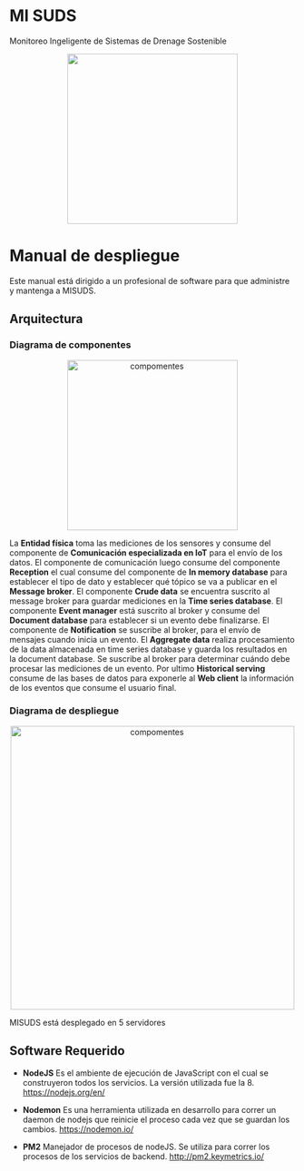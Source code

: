 # MI SUDS
Monitoreo Ingeligente de Sistemas de Drenage Sostenible

<p align="center">
<img height="300" src="https://user-images.githubusercontent.com/20799513/62122604-b21db380-b28b-11e9-9699-deeef2bdb006.png" height="300">
</p>

# Manual de despliegue

Este manual está dirigido a un profesional de software para que administre y mantenga a MISUDS.
## Arquitectura
### Diagrama de componentes 
<p align="center">
<img height="300" alt="compomentes" src="https://user-images.githubusercontent.com/20799513/62123447-90bdc700-b28d-11e9-9a86-f92fd7d3699f.png">
 </p>


La **Entidad física** toma las mediciones de los sensores y consume del componente de **Comunicación especializada en IoT** para el envío de los datos. El componente de comunicación luego consume del componente **Reception** el cual consume del componente de **In memory database** para establecer el tipo de dato y establecer qué tópico se va a publicar en el **Message broker**. El componente **Crude data** se encuentra suscrito al message broker para guardar mediciones en la **Time series database**. El componente **Event manager** está suscrito al broker y consume del **Document database** para establecer si un evento debe finalizarse. El componente de **Notification** se suscribe al broker, para el envío de mensajes cuando inicia un evento. El **Aggregate data** realiza procesamiento de la data almacenada en 
time series database y guarda los resultados en la document database. Se suscribe al broker para determinar cuándo debe procesar las mediciones de un evento. Por ultimo **Historical serving** consume de las bases de datos para exponerle al **Web client** la información de los eventos que consume el usuario final. 

### Diagrama de despliegue

<p align="center">
<img height="500" alt="compomentes" src="https://user-images.githubusercontent.com/20799513/62128912-1b58f300-b29b-11e9-9d12-1371a504ca15.png">
 </p>

MISUDS está desplegado en 5 servidores 



## Software Requerido

* **NodeJS**
Es el ambiente de ejecución de JavaScript con el cual se construyeron todos los servicios. La versión utilizada fue la 8. https://nodejs.org/en/ 

* **Nodemon**
Es una herramienta utilizada en desarrollo para correr un daemon de nodejs que reinicie el proceso cada vez que se guardan los cambios. https://nodemon.io/ 

* **PM2**
Manejador de procesos de nodeJS. Se utiliza para correr los procesos de los servicios de backend. http://pm2.keymetrics.io/ 


